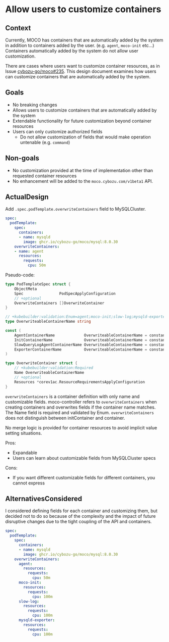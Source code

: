 # Allow users to customize containers

## Context

Currently, MOCO has containers that are automatically added by the system in addition to containers added by the user.
(e.g. `agent`, `moco-init` etc...)
Containers automatically added by the system do not allow user customization.

There are cases where users want to customize container resources, as in Issue [cybozu-go/moco#235](https://github.com/cybozu-go/moco/issues/235).
This design document examines how users can customize containers that are automatically added by the system.

## Goals

* No breaking changes
* Allows users to customize containers that are automatically added by the system
* Extendable functionality for future customization beyond container resources
* Users can only customize authorized fields
  * Do not allow customization of fields that would make operation untenable (e.g. `command`)

## Non-goals

* No customization provided at the time of implementation other than requested container resources
* No enhancement will be added to the `moco.cybozu.com/v1beta1` API.

## ActualDesign

Add `.spec.podTemplate.overwriteContainers` field to MySQLCluster.

```yaml
spec:
  podTemplate:
    spec:
      containers:
      - name: mysqld
        image: ghcr.io/cybozu-go/moco/mysql:8.0.30
    overwriteContainers:
    - name: agent
      resources:
        requests:
          cpu: 50m
```

Pseudo-code:

```go
type PodTemplateSpec struct {
	ObjectMeta
	Spec                PodSpecApplyConfiguration
	// +optional
	OverwriteContainers []OverwriteContainer
}

// +kubebuilder:validation:Enum=agent;moco-init;slow-log;mysqld-exporter
type OverwriteableContainerName string

const (
	AgentContainerName             OverwriteableContainerName = constants.AgentContainerName
	InitContainerName              OverwriteableContainerName = constants.InitContainerName
	SlowQueryLogAgentContainerName OverwriteableContainerName = constants.SlowQueryLogAgentContainerName
	ExporterContainerName          OverwriteableContainerName = constants.ExporterContainerName
)

type OverwriteContainer struct {
	// +kubebuilder:validation:Required
	Name OverwriteableContainerName
	// +optional
	Resources *corev1ac.ResourceRequirementsApplyConfiguration
}
```

`overwriteContainers` is a container definition with only name and customizable fields.
moco-controller refers to `overwriteContainers` when creating containers and overwrites fields if the container name matches.
The Name field is required and validated by Enum.
`overwriteContainers` does not distinguish between initContainer and container.

No merge logic is provided for container resources to avoid implicit value setting situations.

Pros:

* Expandable
* Users can learn about customizable fields from MySQLCluster specs

Cons:

* If you want different customizable fields for different containers, you cannot express

## AlternativesConsidered

I considered defining fields for each container and customizing them,
but decided not to do so because of the complexity and the impact of future disruptive changes due to the tight coupling of the API and containers.

```yaml
spec:
  podTemplate:
    spec:
      containers:
      - name: mysqld
        image: ghcr.io/cybozu-go/moco/mysql:8.0.30
    overwriteContainers:
      agent:
        resources:
          requests:
            cpu: 50m
      moco-init:
        resources:
          requests:
            cpu: 100m
      slow-log:
        resources:
          requests:
            cpu: 100m
      mysqld-exporter:
        resources:
          requests:
            cpu: 100m
```
